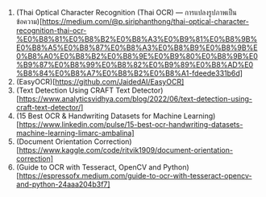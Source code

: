 1. (Thai Optical Character Recognition (Thai OCR) — การแปลงรูปภาพเป็นข้อความ)[https://medium.com/@p.siriphanthong/thai-optical-character-recognition-thai-ocr-%E0%B8%81%E0%B8%B2%E0%B8%A3%E0%B9%81%E0%B8%9B%E0%B8%A5%E0%B8%87%E0%B8%A3%E0%B8%B9%E0%B8%9B%E0%B8%A0%E0%B8%B2%E0%B8%9E%E0%B9%80%E0%B8%9B%E0%B9%87%E0%B8%99%E0%B8%82%E0%B9%89%E0%B8%AD%E0%B8%84%E0%B8%A7%E0%B8%B2%E0%B8%A1-fdeede331b6d]
2. (EasyOCR)[https://github.com/JaidedAI/EasyOCR]
3. (Text Detection Using CRAFT Text Detector)[https://www.analyticsvidhya.com/blog/2022/06/text-detection-using-craft-text-detector/]
4. (15 Best OCR & Handwriting Datasets for Machine Learning)[https://www.linkedin.com/pulse/15-best-ocr-handwriting-datasets-machine-learning-limarc-ambalina]
5. (Document Orientation Correction)[https://www.kaggle.com/code/ritvik1909/document-orientation-correction]
6. (Guide to OCR with Tesseract, OpenCV and Python)[https://espressofx.medium.com/guide-to-ocr-with-tesseract-opencv-and-python-24aaa204b3f7]
